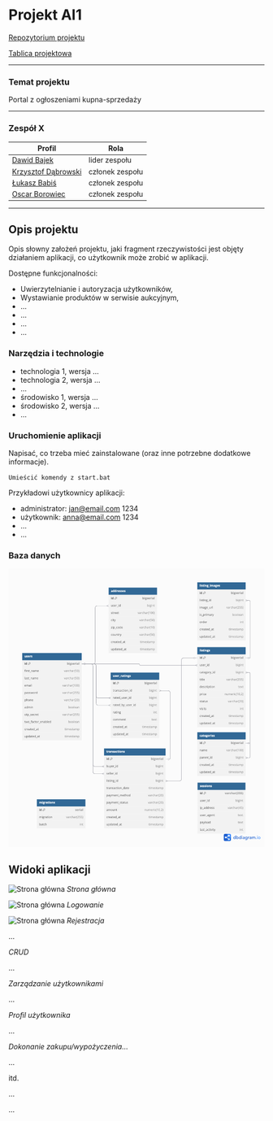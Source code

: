 # Projekt AI1

[Repozytorium projektu](https://github.com/lab2-team1/ai1)

[Tablica projektowa](https://github.com/orgs/lab2-team1/projects/1)

---


### Temat projektu

Portal z ogłoszeniami kupna-sprzedaży 

---

### Zespół X

| Profil | Rola |
| ------ | ------ |
| [Dawid Bajek](https://github.com/Baju16) | lider zespołu |
| [Krzysztof Dąbrowski](https://github.com/SooNlK) | członek zespołu |
| [Łukasz Babiś](https://github.com/Chirockat) | członek zespołu |
| [Oscar Borowiec](https://github.com/oscarek03) | członek zespołu |

---


## Opis projektu

Opis słowny założeń projektu, jaki fragment rzeczywistości jest objęty działaniem aplikacji, co użytkownik może zrobić w aplikacji.

Dostępne funkcjonalności:
* Uwierzytelnianie i autoryzacja użytkowników,
* Wystawianie produktów w serwisie aukcyjnym,
* ...
* ...
* ...
* ...

### Narzędzia i technologie
* technologia 1, wersja ...
* technologia 2, wersja ...
* ...
* środowisko 1, wersja ...
* środowisko 2, wersja ...
* ...

### Uruchomienie aplikacji

Napisać, co trzeba mieć zainstalowane (oraz inne potrzebne dodatkowe informacje).

```
Umieścić komendy z start.bat

```

Przykładowi użytkownicy aplikacji:
* administrator: jan@email.com 1234
* użytkownik: anna@email.com 1234
* ...
* ...

### Baza danych

![Diagram ERD](./docs-img/erd.png)

## Widoki aplikacji 

![Strona główna](./docs-img/screen.png)
*Strona główna*

![Strona główna](./docs-img/screen.png)
*Logowanie*

![Strona główna](./docs-img/screen.png)
*Rejestracja*

...

*CRUD*

...

*Zarządzanie użytkownikami*

...

*Profil użytkownika*

...

*Dokonanie zakupu/wypożyczenia...*

...

itd.

...


...
